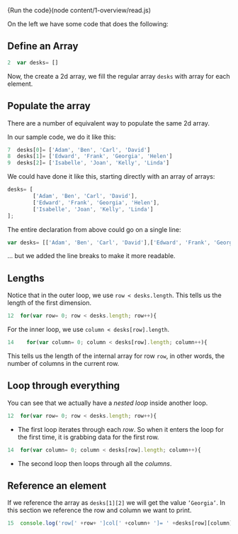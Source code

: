 {Run the code}(node content/1-overview/read.js)

On the left we have some code that does the following:

## Define an Array
```javascript
2  var desks= []
```
Now, the create a 2d array, we fill the regular array `desks` with array for each element.

## Populate the array
There are a number of equivalent way to populate the same 2d array.

In our sample code, we do it like this:

```javascript
7  desks[0]= ['Adam', 'Ben', 'Carl', 'David']
8  desks[1]= ['Edward', 'Frank', 'Georgia', 'Helen']
9  desks[2]= ['Isabelle', 'Joan', 'Kelly', 'Linda']
```

We could have done it like this, starting directly with an array of arrays:

```javascript
desks= [
        ['Adam', 'Ben', 'Carl', 'David'],
        ['Edward', 'Frank', 'Georgia', 'Helen'],
        ['Isabelle', 'Joan', 'Kelly', 'Linda']
];
```

The entire declaration from above could go on a single line:
```javascript
var desks= [['Adam', 'Ben', 'Carl', 'David'],['Edward', 'Frank', 'Georgia', 'Helen'],['Isabelle', 'Joan', 'Kelly', 'Linda']];
```
... but we added the line breaks to make it more readable.



## Lengths
Notice that in the outer loop, we use `row < desks.length`. This tells us the length of the first dimension.

```javascript
12  for(var row= 0; row < desks.length; row++){
```

For the inner loop, we use `column < desks[row].length`. 

```javascript
14    for(var column= 0; column < desks[row].length; column++){
```

This tells us the length of the internal array for row `row`, in other words, the number of columns in the current row.


## Loop through everything
You can see that we actually have a *nested loop* inside another loop.

```javascript
12  for(var row= 0; row < desks.length; row++){
```
- The first loop iterates through each *row*. So when it enters the loop for the first time, it is grabbing data for the first row.

```javascript
14  for(var column= 0; column < desks[row].length; column++){
```
- The second loop then loops through all the *columns*.

## Reference an element
If we reference the array as `desks[1][2]` we will get the value  `’Georgia’`. In this section we reference the row and column we want to print.
```javascript
15  console.log('row[' +row+ ']col[' +column+ ']= ' +desks[row][column]);
```

